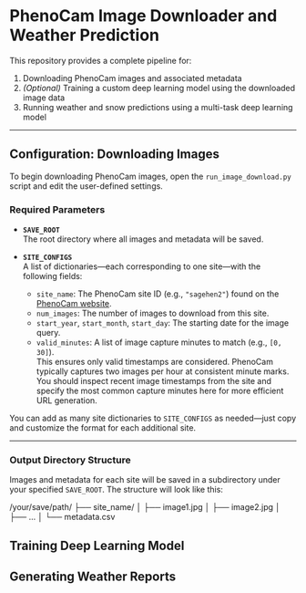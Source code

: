# PhenoCam Image Downloader and Weather Prediction

This repository provides a complete pipeline for:

1. Downloading PhenoCam images and associated metadata  
2. *(Optional)* Training a custom deep learning model using the downloaded image data  
3. Running weather and snow predictions using a multi-task deep learning model  

---

## Configuration: Downloading Images

To begin downloading PhenoCam images, open the `run_image_download.py` script and edit the user-defined settings.

### Required Parameters

- **`SAVE_ROOT`**  
  The root directory where all images and metadata will be saved.

- **`SITE_CONFIGS`**  
  A list of dictionaries—each corresponding to one site—with the following fields:

  - `site_name`: The PhenoCam site ID (e.g., `"sagehen2"`) found on the [PhenoCam website](https://phenocam.nau.edu/webcam/).
  - `num_images`: The number of images to download from this site.
  - `start_year`, `start_month`, `start_day`: The starting date for the image query.
  - `valid_minutes`: A list of image capture minutes to match (e.g., `[0, 30]`).  
    This ensures only valid timestamps are considered. PhenoCam typically captures two images per hour at consistent minute marks. You should inspect recent image timestamps from the site and specify the most common capture minutes here for more efficient URL generation.

You can add as many site dictionaries to `SITE_CONFIGS` as needed—just copy and customize the format for each additional site.

---

### Output Directory Structure

Images and metadata for each site will be saved in a subdirectory under your specified `SAVE_ROOT`. The structure will look like this:

/your/save/path/
├── site_name/
│ ├── image1.jpg
│ ├── image2.jpg
│ ├── ...
│ └── metadata.csv

## Training Deep Learning Model



## Generating Weather Reports
